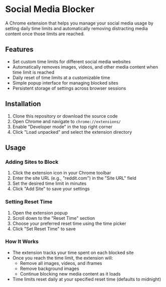 # Social Media Blocker

A Chrome extension that helps you manage your social media usage by setting daily time limits and automatically removing distracting media content once those limits are reached.

## Features

- Set custom time limits for different social media websites
- Automatically removes images, videos, and other media content when time limit is reached
- Daily reset of time limits at a customizable time
- Simple popup interface for managing blocked sites
- Persistent storage of settings across browser sessions

## Installation

1. Clone this repository or download the source code
2. Open Chrome and navigate to `chrome://extensions/`
3. Enable "Developer mode" in the top right corner
4. Click "Load unpacked" and select the extension directory

## Usage

### Adding Sites to Block

1. Click the extension icon in your Chrome toolbar
2. Enter the site URL (e.g., "reddit.com") in the "Site URL" field
3. Set the desired time limit in minutes
4. Click "Add Site" to save your settings

### Setting Reset Time

1. Open the extension popup
2. Scroll down to the "Reset Time" section
3. Choose your preferred reset time using the time picker
4. Click "Set Reset Time" to save

### How It Works

- The extension tracks your time spent on each blocked site
- Once you reach the time limit, the extension will:
  - Remove all images, videos, and iframes
  - Remove background images
  - Continue blocking new media content as it loads
- Time limits reset daily at your specified reset time (defaults to midnight)

